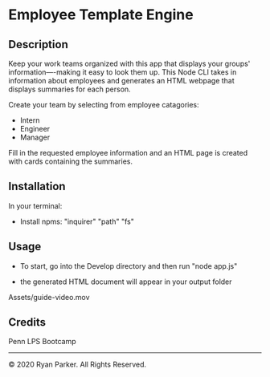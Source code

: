 # Employee Template Engine

## Description 

Keep your work teams organized with this app that displays your groups' information—-making it easy to look them up. This Node CLI takes in information about employees and generates an HTML webpage that displays summaries for each person. 

Create your team by selecting from employee catagories:
* Intern
* Engineer
* Manager

Fill in the requested employee information and an HTML page is created with cards containing the summaries.

## Installation
In your terminal:

* Install npms: 
    "inquirer"
    "path"
    "fs"

## Usage 

* To start, go into the Develop directory and then run "node app.js"

* the generated HTML document will appear in your output folder

Assets/guide-video.mov

## Credits

Penn LPS Bootcamp

---
© 2020 Ryan Parker. All Rights Reserved.

